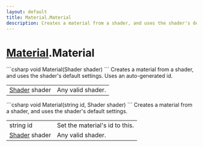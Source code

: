 ```yaml
---
layout: default
title: Material.Material
description: Creates a material from a shader, and uses the shader's default settings. Uses an auto-generated id.
---
```

# [Material]({{site.url}}/Pages/Reference/Material.html).Material

<div class='signature' markdown='1'>
```csharp
void Material(Shader shader)
```
Creates a material from a shader, and uses the shader's
default settings. Uses an auto-generated id.
</div>

|  |  |
|--|--|
|[Shader]({{site.url}}/Pages/Reference/Shader.html) shader|Any valid shader.|

<div class='signature' markdown='1'>
```csharp
void Material(string id, Shader shader)
```
Creates a material from a shader, and uses the shader's
default settings.
</div>

|  |  |
|--|--|
|string id|Set the material's id to this.|
|[Shader]({{site.url}}/Pages/Reference/Shader.html) shader|Any valid shader.|




